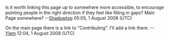 Is it worth linking this page up to somewhere more accessible, to
encourage pointing people in the right direction if they feel like
filling in gaps? Main Page somewhere?
--[Shadowtop](User:Shadowtop "wikilink") 05:05, 1 August 2008 (UTC)

On the main page there is a link to "Contributing". I'll add a link
there. --[Ylem](User:Ylem "wikilink") 12:04, 1 August 2008 (UTC)
